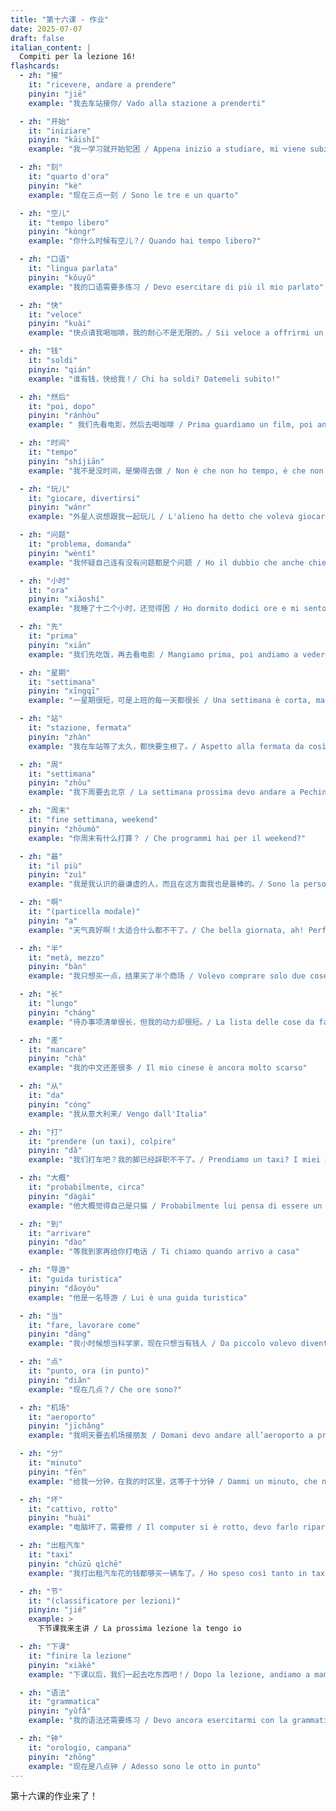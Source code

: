 ```yaml
---
title: "第十六课 - 作业"
date: 2025-07-07
draft: false
italian_content: |
  Compiti per la lezione 16!
flashcards:
  - zh: "接"
    it: "ricevere, andare a prendere"
    pinyin: "jiē"
    example: "我去车站接你/ Vado alla stazione a prenderti"

  - zh: "开始"
    it: "iniziare"
    pinyin: "kāishǐ"
    example: "我一学习就开始犯困 / Appena inizio a studiare, mi viene subito sonno"

  - zh: "刻"
    it: "quarto d'ora"
    pinyin: "kè"
    example: "现在三点一刻 / Sono le tre e un quarto"

  - zh: "空儿"
    it: "tempo libero"
    pinyin: "kòngr"
    example: "你什么时候有空儿？/ Quando hai tempo libero?"

  - zh: "口语"
    it: "lingua parlata"
    pinyin: "kǒuyǔ"
    example: "我的口语需要多练习 / Devo esercitare di più il mio parlato"

  - zh: "快"
    it: "veloce"
    pinyin: "kuài"
    example: "快点请我喝咖啡，我的耐心不是无限的。/ Sii veloce a offrirmi un caffè, la mia pazienza non è infinita."

  - zh: "钱"
    it: "soldi"
    pinyin: "qián"
    example: "谁有钱，快给我！/ Chi ha soldi? Datemeli subito!"

  - zh: "然后"
    it: "poi, dopo"
    pinyin: "ránhòu"
    example: " 我们先看电影，然后去喝咖啡 / Prima guardiamo un film, poi andiamo a bere un caffè"

  - zh: "时间"
    it: "tempo"
    pinyin: "shíjiān"
    example: "我不是没时间，是懒得去做 / Non è che non ho tempo, è che non ho voglia di farlo"

  - zh: "玩儿"
    it: "giocare, divertirsi"
    pinyin: "wánr"
    example: "外星人说想跟我一起玩儿 / L'alieno ha detto che voleva giocare con me."

  - zh: "问题"
    it: "problema, domanda"
    pinyin: "wèntí"
    example: "我怀疑自己连有没有问题都是个问题 / Ho il dubbio che anche chiedermi se ho problemi sia un problema"

  - zh: "小时"
    it: "ora"
    pinyin: "xiǎoshí"
    example: "我睡了十二个小时，还觉得困 / Ho dormito dodici ore e mi sento ancora stanco."

  - zh: "先"
    it: "prima"
    pinyin: "xiān"
    example: "我们先吃饭，再去看电影 / Mangiamo prima, poi andiamo a vedere un film"

  - zh: "星期"
    it: "settimana"
    pinyin: "xīngqī"
    example: "一星期很短，可是上班的每一天都很长 / Una settimana è corta, ma ogni singolo giorno di lavoro è lunghissimo"

  - zh: "站"
    it: "stazione, fermata"
    pinyin: "zhàn"
    example: "我在车站等了太久，都快要生根了。/ Aspetto alla fermata da così tanto che potrei mettere radici."

  - zh: "周"
    it: "settimana"
    pinyin: "zhōu"
    example: "我下周要去北京 / La settimana prossima devo andare a Pechino."

  - zh: "周末"
    it: "fine settimana, weekend"
    pinyin: "zhōumò"
    example: "你周末有什么打算？ / Che programmi hai per il weekend?"

  - zh: "最"
    it: "il più"
    pinyin: "zuì"
    example: "我是我认识的最谦虚的人，而且在这方面我也是最棒的。/ Sono la persona più umile che conosca, e sono anche il migliore in questo."

  - zh: "啊"
    it: "(particella modale)"
    pinyin: "a"
    example: "天气真好啊！太适合什么都不干了。/ Che bella giornata, ah! Perfetta per non fare assolutamente nulla."

  - zh: "半"
    it: "metà, mezzo"
    pinyin: "bàn"
    example: "我只想买一点，结果买了半个商场 / Volevo comprare solo due cose, e invece ho comprato mezzo centro commerciale"

  - zh: "长"
    it: "lungo"
    pinyin: "cháng"
    example: "待办事项清单很长，但我的动力却很短。/ La lista delle cose da fare è lunga, ma la mia voglia di farle è cortissima."

  - zh: "差"
    it: "mancare"
    pinyin: "chà"
    example: "我的中文还差很多 / Il mio cinese è ancora molto scarso"

  - zh: "从"
    it: "da"
    pinyin: "cóng"
    example: "我从意大利来/ Vengo dall'Italia"

  - zh: "打"
    it: "prendere (un taxi), colpire"
    pinyin: "dǎ"
    example: "我们打车吧？我的脚已经辞职不干了。/ Prendiamo un taxi? I miei piedi si sono dimessi."

  - zh: "大概"
    it: "probabilmente, circa"
    pinyin: "dàgài"
    example: "他大概觉得自己是只猫 / Probabilmente lui pensa di essere un gatto"

  - zh: "到"
    it: "arrivare"
    pinyin: "dào"
    example: "等我到家再给你打电话 / Ti chiamo quando arrivo a casa"

  - zh: "导游"
    it: "guida turistica"
    pinyin: "dǎoyóu"
    example: "他是一名导游 / Lui è una guida turistica"

  - zh: "当"
    it: "fare, lavorare come"
    pinyin: "dāng"
    example: "我小时候想当科学家，现在只想当有钱人 / Da piccolo volevo diventare scienziato, ora voglio solo diventare ricco"

  - zh: "点"
    it: "punto, ora (in punto)"
    pinyin: "diǎn"
    example: "现在几点？/ Che ore sono?"

  - zh: "机场"
    it: "aeroporto"
    pinyin: "jīchǎng"
    example: "我明天要去机场接朋友 / Domani devo andare all’aeroporto a prendere un amico"

  - zh: "分"
    it: "minuto"
    pinyin: "fēn"
    example: "给我一分钟，在我的时区里，这等于十分钟 / Dammi un minuto, che nel mio fuso orario equivale a dieci"

  - zh: "坏"
    it: "cattivo, rotto"
    pinyin: "huài"
    example: "电脑坏了，需要修 / Il computer si è rotto, devo farlo riparare"

  - zh: "出租汽车"
    it: "taxi"
    pinyin: "chūzū qìchē"
    example: "我打出租汽车花的钱都够买一辆车了。/ Ho speso così tanto in taxi che potrei aver comprato l'auto."

  - zh: "节"
    it: "(classificatore per lezioni)"
    pinyin: "jié"
    example: >
      下节课我来主讲 / La prossima lezione la tengo io

  - zh: "下课"
    it: "finire la lezione"
    pinyin: "xiàkè"
    example: "下课以后，我们一起去吃东西吧！/ Dopo la lezione, andiamo a mangiare qualcosa!"

  - zh: "语法"
    it: "grammatica"
    pinyin: "yǔfǎ"
    example: "我的语法还需要练习 / Devo ancora esercitarmi con la grammatica"

  - zh: "钟"
    it: "orologio, campana"
    pinyin: "zhōng"
    example: "现在是八点钟 / Adesso sono le otto in punto"
---
```


第十六课的作业来了！